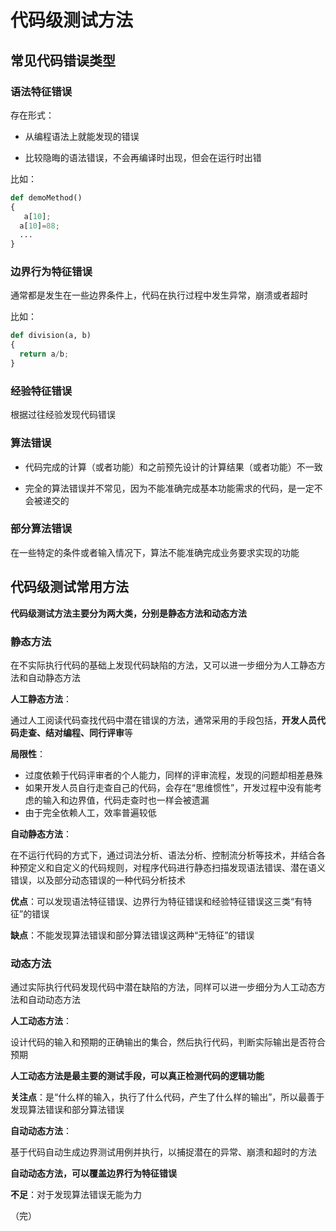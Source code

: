 # 代码级测试方法

## 常见代码错误类型

### 语法特征错误

存在形式： 

+ 从编程语法上就能发现的错误 

+ 比较隐晦的语法错误，不会再编译时出现，但会在运行时出错

比如：

```python
def demoMethod()
{
   a[10];
  a[10]=88;
  ...
}
```

### 边界行为特征错误

通常都是发生在一些边界条件上，代码在执行过程中发生异常，崩溃或者超时

比如：

```python
def division(a, b)
{
  return a/b;
}
```

### 经验特征错误

根据过往经验发现代码错误 

### 算法错误

+ 代码完成的计算（或者功能）和之前预先设计的计算结果（或者功能）不一致 

+ 完全的算法错误并不常见，因为不能准确完成基本功能需求的代码，是一定不会被递交的 

### 部分算法错误

在一些特定的条件或者输入情况下，算法不能准确完成业务要求实现的功能 

## 代码级测试常用方法

**代码级测试方法主要分为两大类，分别是静态方法和动态方法** 

### 静态方法

在不实际执行代码的基础上发现代码缺陷的方法，又可以进一步细分为人工静态方法和自动静态方法 

**人工静态方法**：

通过人工阅读代码查找代码中潜在错误的方法，通常采用的手段包括，**开发人员代码走查、结对编程、同行评审**等 

**局限性**：

+ 过度依赖于代码评审者的个人能力，同样的评审流程，发现的问题却相差悬殊
+ 如果开发人员自行走查自己的代码，会存在“思维惯性”，开发过程中没有能考虑的输入和边界值，代码走查时也一样会被遗漏
+ 由于完全依赖人工，效率普遍较低

**自动静态方法**：

在不运行代码的方式下，通过词法分析、语法分析、控制流分析等技术，并结合各种预定义和自定义的代码规则，对程序代码进行静态扫描发现语法错误、潜在语义错误，以及部分动态错误的一种代码分析技术 

**优点**：可以发现语法特征错误、边界行为特征错误和经验特征错误这三类“有特征”的错误

**缺点**：不能发现算法错误和部分算法错误这两种“无特征”的错误

### 动态方法

通过实际执行代码发现代码中潜在缺陷的方法，同样可以进一步细分为人工动态方法和自动动态方法 

**人工动态方法**：

设计代码的输入和预期的正确输出的集合，然后执行代码，判断实际输出是否符合预期

**人工动态方法是最主要的测试手段，可以真正检测代码的逻辑功能**  

**关注点**：是“什么样的输入，执行了什么代码，产生了什么样的输出”，所以最善于发现算法错误和部分算法错误

**自动动态方法**：

基于代码自动生成边界测试用例并执行，以捕捉潜在的异常、崩溃和超时的方法 

**自动动态方法，可以覆盖边界行为特征错误** 

**不足**：对于发现算法错误无能为力

（完） 
